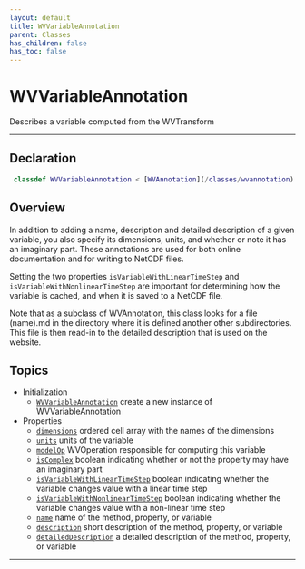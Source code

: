```yaml
---
layout: default
title: WVVariableAnnotation
parent: Classes
has_children: false
has_toc: false
---
```


#  WVVariableAnnotation

Describes a variable computed from the WVTransform


---

## Declaration
```matlab
 classdef WVVariableAnnotation < [WVAnnotation](/classes/wvannotation)
```

## Overview
  
  In addition to adding a name, description and detailed description of
  a given variable, you also specify its dimensions, units, and whether
  or note it has an imaginary part. These annotations are used for both
  online documentation and for writing to NetCDF files.
 
  Setting the two properties `isVariableWithLinearTimeStep` and
  `isVariableWithNonlinearTimeStep` are important for determining
  how the variable is cached, and when it is saved to a NetCDF file.
 
  Note that as a subclass of WVAnnotation, this class looks for
  a file (name).md in the directory where it is defined another other
  subdirectories. This file is then read-in to the detailed description
  that is used on the website.
 
  


## Topics
+ Initialization
  + [`WVVariableAnnotation`](/classes/wvvariableannotation/wvvariableannotation.html) create a new instance of WVVariableAnnotation
+ Properties
  + [`dimensions`](/classes/wvvariableannotation/dimensions.html) ordered cell array with the names of the dimensions
  + [`units`](/classes/wvvariableannotation/units.html) units of the variable
  + [`modelOp`](/classes/wvvariableannotation/modelop.html) WVOperation responsible for computing this variable
  + [`isComplex`](/classes/wvvariableannotation/iscomplex.html) boolean indicating whether or not the property may have an imaginary part
  + [`isVariableWithLinearTimeStep`](/classes/wvvariableannotation/isvariablewithlineartimestep.html) boolean indicating whether the variable changes value with a linear time step
  + [`isVariableWithNonlinearTimeStep`](/classes/wvvariableannotation/isvariablewithnonlineartimestep.html) boolean indicating whether the variable changes value with a non-linear time step
  + [`name`](/classes/wvvariableannotation/name.html) name of the method, property, or variable
  + [`description`](/classes/wvvariableannotation/description.html) short description of the method, property, or variable
  + [`detailedDescription`](/classes/wvvariableannotation/detaileddescription.html) a detailed description of the method, property, or variable


---